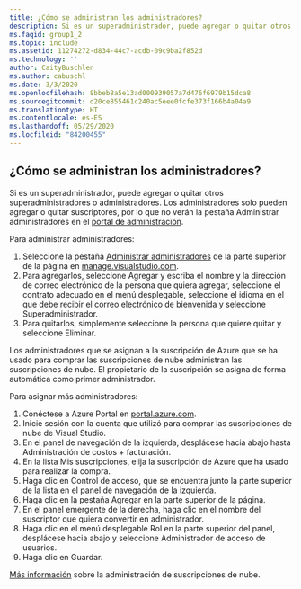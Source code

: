 ```yaml
---
title: ¿Cómo se administran los administradores?
description: Si es un superadministrador, puede agregar o quitar otros superadministradores o administradores. Los administradores solo pueden agregar o quitar suscriptores...
ms.faqid: group1_2
ms.topic: include
ms.assetid: 11274272-d834-44c7-acdb-09c9ba2f852d
ms.technology: ''
author: CaityBuschlen
ms.author: cabuschl
ms.date: 3/3/2020
ms.openlocfilehash: 8bbeb8a5e13ad000939057a7d476f6979b15dca8
ms.sourcegitcommit: d20ce855461c240ac5eee0fcfe373f166b4a04a9
ms.translationtype: HT
ms.contentlocale: es-ES
ms.lasthandoff: 05/29/2020
ms.locfileid: "84200455"
---
```

## <a name="how-do-i-manage-administrators"></a>¿Cómo se administran los administradores?

Si es un superadministrador, puede agregar o quitar otros superadministradores o administradores. Los administradores solo pueden agregar o quitar suscriptores, por lo que no verán la pestaña Administrar administradores en el [portal de administración](https://manage.visualstudio.com).

Para administrar administradores:

1. Seleccione la pestaña [Administrar administradores](https://manage.visualstudio.com/administrators) de la parte superior de la página en [manage.visualstudio.com](https://manage.visualstudio.com).
2. Para agregarlos, seleccione Agregar y escriba el nombre y la dirección de correo electrónico de la persona que quiera agregar, seleccione el contrato adecuado en el menú desplegable, seleccione el idioma en el que debe recibir el correo electrónico de bienvenida y seleccione Superadministrador.
3. Para quitarlos, simplemente seleccione la persona que quiere quitar y seleccione Eliminar.

Los administradores que se asignan a la suscripción de Azure que se ha usado para comprar las suscripciones de nube administran las suscripciones de nube. El propietario de la suscripción se asigna de forma automática como primer administrador.

Para asignar más administradores:

1. Conéctese a Azure Portal en [portal.azure.com](https://portal.azure.com).
2. Inicie sesión con la cuenta que utilizó para comprar las suscripciones de nube de Visual Studio.
3. En el panel de navegación de la izquierda, desplácese hacia abajo hasta Administración de costos + facturación.
4. En la lista Mis suscripciones, elija la suscripción de Azure que ha usado para realizar la compra.
5. Haga clic en Control de acceso, que se encuentra junto la parte superior de la lista en el panel de navegación de la izquierda.
6. Haga clic en la pestaña Agregar en la parte superior de la página.
7. En el panel emergente de la derecha, haga clic en el nombre del suscriptor que quiera convertir en administrador.
8. Haga clic en el menú desplegable Rol en la parte superior del panel, desplácese hacia abajo y seleccione Administrador de acceso de usuarios.
9. Haga clic en Guardar.

[Más información](https://docs.microsoft.com/visualstudio/subscriptions/cloud-admin) sobre la administración de suscripciones de nube.
